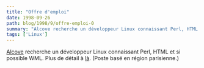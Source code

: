 ```yaml
---
title: "Offre d'emploi"
date: 1998-09-26
path: blog/1998/9/offre-emploi-0
summary: "Alcove recherche un développeur Linux connaissant Perl, HTML et si possible WML."
tags: ['Linux']
---
```


<P>
<A HREF="http://www.alcove.fr/">Alcove</A> recherche un développeur
Linux connaissant Perl, HTML et si possible WML. Plus de détail à <A HREF="http://www.alcove.fr/recrutement/index.html">là</A>. (Poste basé
en région parisienne.)
</P>


